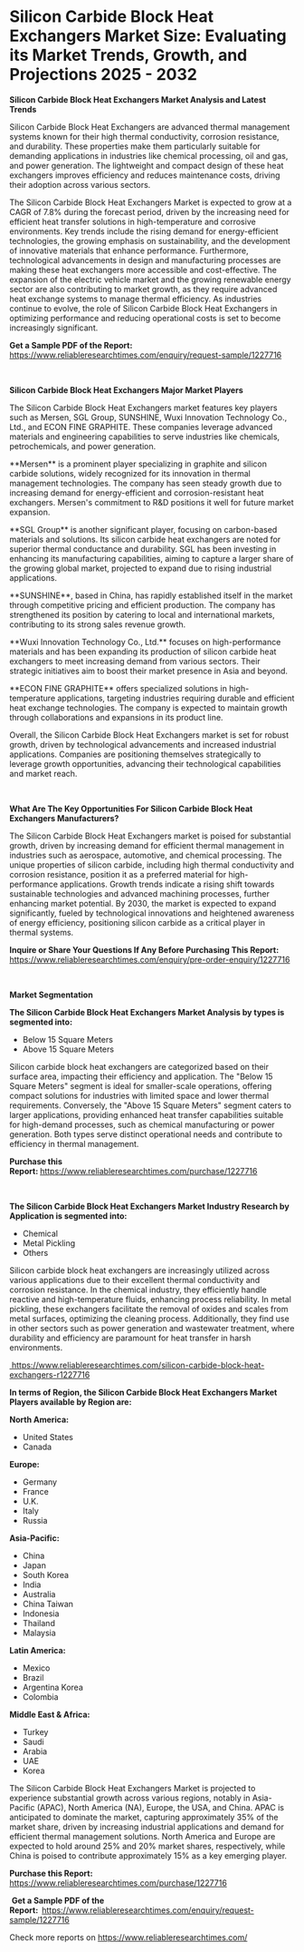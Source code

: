 <p><h1>Silicon Carbide Block Heat Exchangers Market Size: Evaluating its Market Trends, Growth, and Projections 2025 - 2032</h1></p><p><strong>Silicon Carbide Block Heat Exchangers Market Analysis and Latest Trends</strong></p>
<p><p>Silicon Carbide Block Heat Exchangers are advanced thermal management systems known for their high thermal conductivity, corrosion resistance, and durability. These properties make them particularly suitable for demanding applications in industries like chemical processing, oil and gas, and power generation. The lightweight and compact design of these heat exchangers improves efficiency and reduces maintenance costs, driving their adoption across various sectors.</p><p>The Silicon Carbide Block Heat Exchangers Market is expected to grow at a CAGR of 7.8% during the forecast period, driven by the increasing need for efficient heat transfer solutions in high-temperature and corrosive environments. Key trends include the rising demand for energy-efficient technologies, the growing emphasis on sustainability, and the development of innovative materials that enhance performance. Furthermore, technological advancements in design and manufacturing processes are making these heat exchangers more accessible and cost-effective. The expansion of the electric vehicle market and the growing renewable energy sector are also contributing to market growth, as they require advanced heat exchange systems to manage thermal efficiency. As industries continue to evolve, the role of Silicon Carbide Block Heat Exchangers in optimizing performance and reducing operational costs is set to become increasingly significant.</p></p>
<p><strong>Get a Sample PDF of the Report:&nbsp;</strong> <a href="https://www.reliableresearchtimes.com/enquiry/request-sample/1227716?utm_campaign=2187&utm_medium=2&utm_source=Github&utm_content=ia&utm_term=27022025&utm_id=silicon-carbide-block-heat-exchangers">https://www.reliableresearchtimes.com/enquiry/request-sample/1227716</a></p>
<p>&nbsp;</p>
<p><strong>Silicon Carbide Block Heat Exchangers Major Market Players</strong></p>
<p><p>The Silicon Carbide Block Heat Exchangers market features key players such as Mersen, SGL Group, SUNSHINE, Wuxi Innovation Technology Co., Ltd., and ECON FINE GRAPHITE. These companies leverage advanced materials and engineering capabilities to serve industries like chemicals, petrochemicals, and power generation.</p><p>**Mersen** is a prominent player specializing in graphite and silicon carbide solutions, widely recognized for its innovation in thermal management technologies. The company has seen steady growth due to increasing demand for energy-efficient and corrosion-resistant heat exchangers. Mersen's commitment to R&D positions it well for future market expansion.</p><p>**SGL Group** is another significant player, focusing on carbon-based materials and solutions. Its silicon carbide heat exchangers are noted for superior thermal conductance and durability. SGL has been investing in enhancing its manufacturing capabilities, aiming to capture a larger share of the growing global market, projected to expand due to rising industrial applications.</p><p>**SUNSHINE**, based in China, has rapidly established itself in the market through competitive pricing and efficient production. The company has strengthened its position by catering to local and international markets, contributing to its strong sales revenue growth.</p><p>**Wuxi Innovation Technology Co., Ltd.** focuses on high-performance materials and has been expanding its production of silicon carbide heat exchangers to meet increasing demand from various sectors. Their strategic initiatives aim to boost their market presence in Asia and beyond.</p><p>**ECON FINE GRAPHITE** offers specialized solutions in high-temperature applications, targeting industries requiring durable and efficient heat exchange technologies. The company is expected to maintain growth through collaborations and expansions in its product line.</p><p>Overall, the Silicon Carbide Block Heat Exchangers market is set for robust growth, driven by technological advancements and increased industrial applications. Companies are positioning themselves strategically to leverage growth opportunities, advancing their technological capabilities and market reach.</p></p>
<p>&nbsp;</p>
<p><strong>What Are The Key Opportunities For Silicon Carbide Block Heat Exchangers Manufacturers?</strong></p>
<p><p>The Silicon Carbide Block Heat Exchangers market is poised for substantial growth, driven by increasing demand for efficient thermal management in industries such as aerospace, automotive, and chemical processing. The unique properties of silicon carbide, including high thermal conductivity and corrosion resistance, position it as a preferred material for high-performance applications. Growth trends indicate a rising shift towards sustainable technologies and advanced machining processes, further enhancing market potential. By 2030, the market is expected to expand significantly, fueled by technological innovations and heightened awareness of energy efficiency, positioning silicon carbide as a critical player in thermal systems.</p></p>
<p><strong>Inquire or Share Your Questions If Any Before Purchasing This Report:</strong> <a href="https://www.reliableresearchtimes.com/enquiry/pre-order-enquiry/1227716?utm_campaign=2187&utm_medium=2&utm_source=Github&utm_content=ia&utm_term=27022025&utm_id=silicon-carbide-block-heat-exchangers">https://www.reliableresearchtimes.com/enquiry/pre-order-enquiry/1227716</a></p>
<p>&nbsp;</p>
<p><strong>Market Segmentation</strong></p>
<p><strong>The Silicon Carbide Block Heat Exchangers Market Analysis by types is segmented into:</strong></p>
<p><ul><li>Below 15 Square Meters</li><li>Above 15 Square Meters</li></ul></p>
<p><p>Silicon carbide block heat exchangers are categorized based on their surface area, impacting their efficiency and application. The "Below 15 Square Meters" segment is ideal for smaller-scale operations, offering compact solutions for industries with limited space and lower thermal requirements. Conversely, the "Above 15 Square Meters" segment caters to larger applications, providing enhanced heat transfer capabilities suitable for high-demand processes, such as chemical manufacturing or power generation. Both types serve distinct operational needs and contribute to efficiency in thermal management.</p></p>
<p><strong>Purchase this Report:&nbsp;</strong><a href="https://www.reliableresearchtimes.com/purchase/1227716?utm_campaign=2187&utm_medium=2&utm_source=Github&utm_content=ia&utm_term=27022025&utm_id=silicon-carbide-block-heat-exchangers">https://www.reliableresearchtimes.com/purchase/1227716</a></p>
<p>&nbsp;</p>
<p><strong>The Silicon Carbide Block Heat Exchangers Market Industry Research by Application is segmented into:</strong></p>
<p><ul><li>Chemical</li><li>Metal Pickling</li><li>Others</li></ul></p>
<p><p>Silicon carbide block heat exchangers are increasingly utilized across various applications due to their excellent thermal conductivity and corrosion resistance. In the chemical industry, they efficiently handle reactive and high-temperature fluids, enhancing process reliability. In metal pickling, these exchangers facilitate the removal of oxides and scales from metal surfaces, optimizing the cleaning process. Additionally, they find use in other sectors such as power generation and wastewater treatment, where durability and efficiency are paramount for heat transfer in harsh environments.</p></p>
<p><a href="https://www.reliableresearchtimes.com/silicon-carbide-block-heat-exchangers-r1227716?utm_campaign=2187&utm_medium=2&utm_source=Github&utm_content=ia&utm_term=27022025&utm_id=silicon-carbide-block-heat-exchangers">&nbsp;https://www.reliableresearchtimes.com/silicon-carbide-block-heat-exchangers-r1227716</a></p>
<p><strong>In terms of Region, the Silicon Carbide Block Heat Exchangers Market Players available by Region are:</strong></p>
<p>
    <p> <strong> North America: </strong>
        <ul>
            <li>United States</li>
            <li>Canada</li>
        </ul>
        </p> 
    <p> <strong> Europe: </strong>
        <ul>
            <li>Germany</li>
            <li>France</li>
            <li>U.K.</li>
            <li>Italy</li>
            <li>Russia</li>
        </ul>
        </p> 
    <p> <strong> Asia-Pacific: </strong>
        <ul>
            <li>China</li>
            <li>Japan</li>
            <li>South Korea</li>
            <li>India</li>
            <li>Australia</li>
            <li>China Taiwan</li>
            <li>Indonesia</li>
            <li>Thailand</li>
            <li>Malaysia</li>
        </ul>
        </p> 
    <p> <strong> Latin America: </strong>
        <ul>
            <li>Mexico</li>
            <li>Brazil</li>
            <li>Argentina Korea</li>
            <li>Colombia</li>
        </ul>
        </p> 
    <p> <strong> Middle East & Africa: </strong>
        <ul>
            <li>Turkey</li>
            <li>Saudi</li>
            <li>Arabia</li>
            <li>UAE</li>
            <li>Korea</li>
        </ul>
    </p>
    </p>
<p><p>The Silicon Carbide Block Heat Exchangers Market is projected to experience substantial growth across various regions, notably in Asia-Pacific (APAC), North America (NA), Europe, the USA, and China. APAC is anticipated to dominate the market, capturing approximately 35% of the market share, driven by increasing industrial applications and demand for efficient thermal management solutions. North America and Europe are expected to hold around 25% and 20% market shares, respectively, while China is poised to contribute approximately 15% as a key emerging player.</p></p>
<p><strong>Purchase this Report: </strong><a href="https://www.reliableresearchtimes.com/purchase/1227716?utm_campaign=2187&utm_medium=2&utm_source=Github&utm_content=ia&utm_term=27022025&utm_id=silicon-carbide-block-heat-exchangers">https://www.reliableresearchtimes.com/purchase/1227716</a></p>
<p>&nbsp;<strong>Get a Sample PDF of the Report:&nbsp;&nbsp;</strong><a href="https://www.reliableresearchtimes.com/enquiry/request-sample/1227716?utm_campaign=2187&utm_medium=2&utm_source=Github&utm_content=ia&utm_term=27022025&utm_id=silicon-carbide-block-heat-exchangers">https://www.reliableresearchtimes.com/enquiry/request-sample/1227716</a></p>
<p><strong></strong></p>
<p>Check more reports on <a href="https://www.reliableresearchtimes.com/?utm_campaign=2187&utm_medium=2&utm_source=Github&utm_content=ia&utm_term=27022025&utm_id=silicon-carbide-block-heat-exchangers">https://www.reliableresearchtimes.com/</a></p>